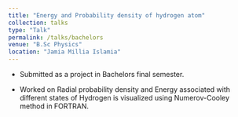 ```yaml
---
title: "Energy and Probability density of hydrogen atom"
collection: talks
type: "Talk"
permalink: /talks/bachelors
venue: "B.Sc Physics"
location: "Jamia Millia Islamia"
---
```

* Submitted as a project in Bachelors final semester.

* Worked on Radial probability density and Energy associated with different states of Hydrogen is visualized using Numerov-Cooley method in FORTRAN.
